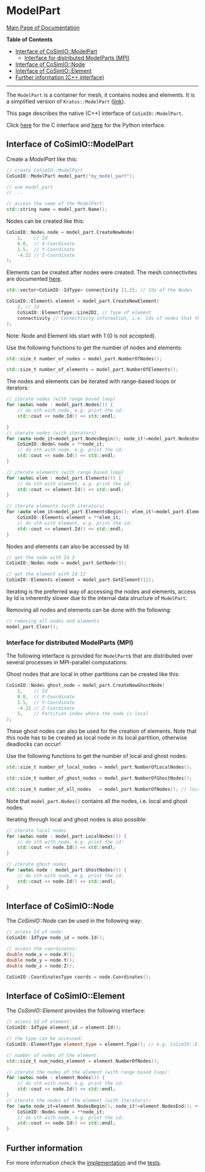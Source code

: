 # ModelPart

[Main Page of Documentation](https://kratosmultiphysics.github.io/CoSimIO/)

**Table of Contents**
<!-- @import "[TOC]" {cmd="toc" depthFrom=2 depthTo=6 orderedList=false} -->

<!-- code_chunk_output -->

- [Interface of CoSimIO::ModelPart](#interface-of-cosimiomodelpart)
  - [Interface for distributed ModelParts (MPI)](#interface-for-distributed-modelparts-mpi)
- [Interface of CoSimIO::Node](#interface-of-cosimionode)
- [Interface of CoSimIO::Element](#interface-of-cosimioelement)
- [Further information (C++ interface)](#further-information-c-interface)

<!-- /code_chunk_output -->
---

The `ModelPart` is a container for mesh, it contains nodes and elements.
It is a simplified version of `Kratos::ModelPart` ([link](https://github.com/KratosMultiphysics/Kratos/blob/master/kratos/includes/model_part.h)).

This page describes the native (C++) interface of `CoSimIO::ModelPart`.

Click [here](model_part_c.md) for the C interface and [here](model_part_python.md) for the Python interface.

## Interface of CoSimIO::ModelPart
Create a _ModelPart_ like this:
```c++
// create CoSimIO::ModelPart
CoSimIO::ModelPart model_part("my_model_part");

// use model_part
// ...

// access the name of the ModelPart:
std::string name = model_part.Name();
```

Nodes can be created like this:
```c++
CoSimIO::Node& node = model_part.CreateNewNode(
    1,    // Id
    0.0,  // X-Coordinate
    1.5,  // Y-Coordinate
    -4.22 // Z-Coordinate
);
```

Elements can be created after nodes were created. The mesh connectivites are documented [here](../mesh_connectivities.md).
```c++
std::vector<CoSimIO::IdType> connectivity {1,2}; // Ids of the Nodes

CoSimIO::Element& element = model_part.CreateNewElement(
    2, // Id
    CoSimIO::ElementType::Line2D2, // Type of element
    connectivity // Connectivity information, i.e. Ids of nodes that the element has
);
```
Note: Node and Element Ids start with 1 (0 is not accepted).

Use the following functions to get the number of nodes and elements:
```c++
std::size_t number_of_nodes = model_part.NumberOfNodes();

std::size_t number_of_elements = model_part.NumberOfElements();
```

The nodes and elements can be iterated with range-based loops or iterators:
```c++
// iterate nodes (with range based loop)
for (auto& node : model_part.Nodes()) {
    // do sth with node, e.g. print the id:
    std::cout << node.Id() << std::endl;

}
// iterate nodes (with iterators)
for (auto node_it=model_part.NodesBegin(); node_it!=model_part.NodesEnd(); ++node_it) {
    CoSimIO::Node& node = **node_it;
    // do sth with node, e.g. print the id:
    std::cout << node.Id() << std::endl;
}

// iterate elements (with range based loop)
for (auto& elem : model_part.Elements()) {
    // do sth with element, e.g. print the id:
    std::cout << element.Id() << std::endl;
}

// iterate elements (with iterators)
for (auto elem_it=model_part.ElementsBegin(); elem_it!=model_part.ElementsEnd(); ++elem_it) {
    CoSimIO::Element& element = **elem_it;
    // do sth with element, e.g. print the id:
    std::cout << element.Id() << std::endl;
}
```

Nodes and elements can also be accessed by Id:
```c++
// get the node with Id 3
CoSimIO::Node& node = model_part.GetNode(3);

// get the element with Id 12
CoSimIO::Element& element = model_part.GetElement(12);
```

Iterating is the preferred way of accessing the nodes and elements, access by Id is inherently slower due to the internal data structure of `ModelPart`.

Removing all nodes and elements can be done with the following:
```c++
// removing all nodes and elements
model_part.Clear();
```

### Interface for distributed ModelParts (MPI)
The following interface is provided for `ModelPart`s that are distributed over several processes in MPI-parallel computations.

Ghost nodes that are local in other partitions can be created like this:
```c++
CoSimIO::Node& ghost_node = model_part.CreateNewGhostNode(
    1,    // Id
    0.0,  // X-Coordinate
    1.5,  // Y-Coordinate
    -4.22 // Z-Coordinate
    5,    // Partition index where the node is local
);
```
These ghost nodes can also be used for the creation of elements.
Note that this node has to be created as local node in its local partition, otherwise deadlocks can occur!

Use the following functions to get the number of local and ghost nodes:
```c++
std::size_t number_of_local_nodes = model_part.NumberOfLocalNodes();

std::size_t number_of_ghost_nodes = model_part.NumberOfGhostNodes();

std::size_t number_of_all_nodes   = model_part.NumberOfNodes(); // local + ghost nodes
```
Note that `model_part.Nodes()` contains all the nodes, i.e. local and ghost nodes.

Iterating through local and ghost nodes is also possible:
```c++
// iterate local nodes
for (auto& node : model_part.LocalNodes()) {
    // do sth with node, e.g. print the id:
    std::cout << node.Id() << std::endl;
}

// iterate ghost nodes
for (auto& node : model_part.GhostNodes()) {
    // do sth with node, e.g. print the id:
    std::cout << node.Id() << std::endl;
}
```

## Interface of CoSimIO::Node
The _CoSimIO::Node_ can be used in the following way:
```c++
// access Id of node:
CoSimIO::IdType node_id = node.Id();

// access the coordinates:
double node_x = node.X();
double node_y = node.Y();
double node_z = node.Z();

CoSimIO::CoordinatesType coords = node.Coordinates();
```

## Interface of CoSimIO::Element
The _CoSimIO::Element_ provides the following interface:
```c++
// access Id of element:
CoSimIO::IdType element_id = element.Id();

// the type can be accessed:
CoSimIO::ElementType element_type = element.Type(); // e.g. CoSimIO::ElementType::Point2D or CoSimIO::ElementType::Line2D2

// number of nodes of the element:
std::size_t num_nodes_element = element.NumberOfNodes();

// iterate the nodes of the element (with range based loop):
for (auto& node : element.Nodes()) {
    // do sth with node, e.g. print the id:
    std::cout << node.Id() << std::endl;
}
// iterate the nodes of the element (with iterators):
for (auto node_it=element.NodesBegin(); node_it!=element.NodesEnd(); ++node_it) {
    CoSimIO::Node& node = **node_it;
    // do sth with node, e.g. print the id:
    std::cout << node.Id() << std::endl;
}
```

## Further information
For more information check the [implementation](https://github.com/KratosMultiphysics/CoSimIO/blob/master/co_sim_io/includes/model_part.hpp) and the [tests](https://github.com/KratosMultiphysics/CoSimIO/blob/master/tests/co_sim_io/cpp/test_model_part.cpp).
